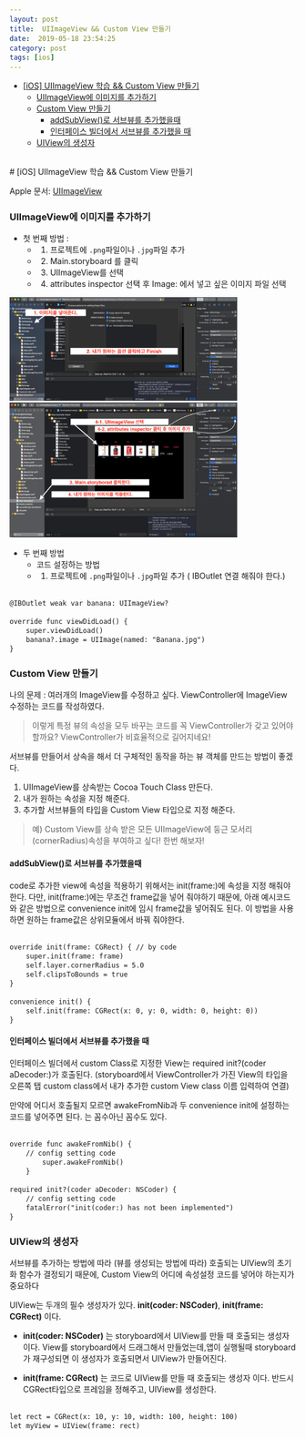 ```yaml
---
layout: post
title:  UIImageView && Custom View 만들기
date:  2019-05-18 23:54:25
category: post
tags: [ios]
---
```


- [[iOS] UIImageView 학습 && Custom View 만들기](#ios-uiimageview-%ED%95%99%EC%8A%B5--custom-view-%EB%A7%8C%EB%93%A4%EA%B8%B0)
    - [UIImageView에 이미지를 추가하기](#uiimageview%EC%97%90-%EC%9D%B4%EB%AF%B8%EC%A7%80%EB%A5%BC-%EC%B6%94%EA%B0%80%ED%95%98%EA%B8%B0)
    - [Custom View 만들기](#custom-view-%EB%A7%8C%EB%93%A4%EA%B8%B0)
      - [addSubView()로 서브뷰를 추가했을때](#addsubview%EB%A1%9C-%EC%84%9C%EB%B8%8C%EB%B7%B0%EB%A5%BC-%EC%B6%94%EA%B0%80%ED%96%88%EC%9D%84%EB%95%8C)
      - [인터페이스 빌더에서 서브뷰를 추가했을 때](#%EC%9D%B8%ED%84%B0%ED%8E%98%EC%9D%B4%EC%8A%A4-%EB%B9%8C%EB%8D%94%EC%97%90%EC%84%9C-%EC%84%9C%EB%B8%8C%EB%B7%B0%EB%A5%BC-%EC%B6%94%EA%B0%80%ED%96%88%EC%9D%84-%EB%95%8C)
    - [UIView의 생성자](#uiview%EC%9D%98-%EC%83%9D%EC%84%B1%EC%9E%90)

<br />
# [iOS] UIImageView 학습 && Custom View 만들기

Apple 문서: [UIImageView](https://developer.apple.com/documentation/uikit/uiimageview)



### UIImageView에 이미지를 추가하기

* 첫 번째 방법 : 
  * 1. 프로젝트에 `.png`파일이나 `.jpg`파일 추가
  * 2. Main.storyboard 를 클릭
  * 3. UIImageView를 선택
  * 4. attributes inspector 선택 후 Image: 에서 넣고 싶은 이미지 파일 선택


<img width="400" src="https://github.com/conyconydev/conyconydev.github.io/blob/master/_posts/postImg/imgAdd01.png?raw=true">
<img width="400" src="https://github.com/conyconydev/conyconydev.github.io/blob/master/_posts/postImg/imgAdd02.png?raw=true">
<br />

* 두 번째 방법
  * 코드 설정하는 방법
  * 1. 프로젝트에 `.png`파일이나 `.jpg`파일 추가
( IBOutlet 연결 해줘야 한다.)

<pre><code class="swift">
@IBOutlet weak var banana: UIImageView?
    
override func viewDidLoad() {
    super.viewDidLoad()
    banana?.image = UIImage(named: "Banana.jpg")
}
</code></pre>


### Custom View 만들기
나의 문제 : 여러개의 ImageView를 수정하고 싶다. ViewController에  ImageView 수정하는 코드를 작성하였다.
> 이렇게 특정 뷰의 속성을 모두 바꾸는 코드를 꼭 ViewController가 갖고 있어야 할까요? ViewController가 비효율적으로 길어지네요!

서브뷰를 만들어서 상속을 해서 더 구체적인 동작을 하는 뷰 객체를 만드는 방법이 좋겠다.

1. UIImageView를 상속받는 Cocoa Touch Class 만든다.
2. 내가 원하는 속성을 지정 해준다.
3. 추가할 서브뷰들의 타입을 Custom View 타입으로 지정 해준다.

> 예) Custom View를 상속 받은 모든 UIImageView에 둥근 모서리(cornerRadius)속성을 부여하고 싶다! 한번 해보자!

#### addSubView()로 서브뷰를 추가했을때
code로 추가한 view에 속성을 적용하기 위해서는 init(frame:)에 속성을 지정 해줘야한다.
다만, init(frame:)에는 무조건 frame값을 넣어 줘야하기 때문에, 아래 예시코드와 같은 방법으로 convenience init에 임시 frame값을 넣어줘도 된다.
이 방법을 사용하면 원하는 frame값은 상위모듈에서 바꿔 줘야한다.

<pre><code class="swift">
override init(frame: CGRect) { // by code
    super.init(frame: frame)
    self.layer.cornerRadius = 5.0
    self.clipsToBounds = true
}

convenience init() {
    self.init(frame: CGRect(x: 0, y: 0, width: 0, height: 0))
}
</code></pre>

#### 인터페이스 빌더에서 서브뷰를 추가했을 때
인터페이스 빌더에서 custom Class로 지정한 View는 required init?(coder aDecoder:)가 호출된다.
(storyboard에서 ViewController가 가진 View의 타입을 오른쪽 탭 custom class에서 내가 추가한 custom View class 이름 입력하여 연결)

만약에 어디서 호출될지 모르면 awakeFromNib과 두 convenience init에 설정하는 코드를 넣어주면 된다. 는 꼼수아닌 꼼수도 있다.
<pre><code class="swift">
override func awakeFromNib() {
    // config setting code
        super.awakeFromNib()
    }

required init?(coder aDecoder: NSCoder) {
    // config setting code
    fatalError("init(coder:) has not been implemented")
}
</code></pre>

### UIView의 생성자
서브뷰를 추가하는 방법에 따라 (뷰를 생성되는 방법에 따라) 호출되는 UIView의 초기화 함수가 결정되기 때문에, Custom View의 어디에 속성설정 코드를 넣어야 하는지가 중요하다

UIView는 두개의 필수 생성자가 있다. 
**init(coder: NSCoder)**, **init(frame: CGRect)** 이다.
<br />

* **init(coder: NSCoder)** 는 storyboard에서 UIView를 만들 때 호출되는 생성자 이다.
View를 storyboard에서 드래그해서 만들었는데,앱이 실행될때 storyboard가 재구성되면 이 생성자가 호출되면서 UIView가 만들어진다.

* **init(frame: CGRect)** 는 코드로 UIView를 만들 때 호출되는 생성자 이다. 
반드시 CGRect타입으로 프레임을 정해주고, UIView를 생성한다.
<pre><code class="swift">
let rect = CGRect(x: 10, y: 10, width: 100, height: 100)
let myView = UIView(frame: rect)
</code></pre>

